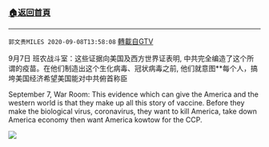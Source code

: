 ﻿###  [:house:返回首頁](https://github.com/ourhimalayas/txt)
---

`郭文贵MILES 2020-09-08T13:58:08` [轉載自GTV](https://gtv.org/web/#/UserInfo/5e596957357cc612d35a8044)

9月7日 班农战斗室：这些证据向美国及西方世界证表明, 中共完全编造了这个所谓的疫苗。在他们制造出这个生化病毒、冠状病毒之前, 他们就意图**每个人，搞垮美国经济希望美国能对中共俯首称臣

September 7, War Room: This evidence which can give the America and the western world is that they make up all this story of vaccine. Before they make the biological virus, coronavirus, they want to kill America, take down America economy then want America kowtow for the CCP.

[![](https://filegroup.gtv.org/cdn-cgi/image/width=600/https://filegroup.gtv.org/group3/web/20200908/18/47/0/93eb8fdfb97a0bacade05645f87ed053.png)](https://filegroup.gtv.org/group3/default/20200908/13/58/0/1771c5fd510f76cdbfd931f70b9836ab.MOV)
